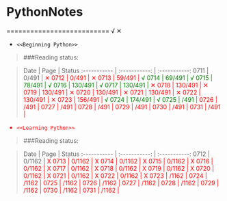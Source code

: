 # PythonNotes


==========================
 √  ✕

* `<<Beginning Python>>`



>###Reading status:

>Date         |  Page 			|   Status
:----------- | :-----------: 	| :-----------:
0711         | 0/491        	| <font color="red">✕<font>
0712         | 0/491        	| <font color="RED">✕<font>
0713         | 59/491        	| <font color="green">√<font>
0714         | 69/491        	| <font color="green">√<font>
0715         | 78/491        	| <font color="Green">√<font>
0716         | 130/491        	| <font color="green">√<font>
0717         | 130/491        	| <font color="RED">✕<font>
0718         | 130/491        	| <font color="RED">✕<font>
0719         | 130/491        	| <font color="RED">✕<font>
0720         | 130/491        	| <font color="RED">✕<font>
0721         | 130/491        	| <font color="RED">✕<font>
0722         | 130/491        	| <font color="RED">✕<font>
0723         | 156/491        	| <font color="Green">√<font>
0724         | 174/491        	| <font color="Green">√<font>
0725         | /491        	| <font color="RED"><font>
0726         | /491        	| <font color="RED"><font>
0727         | /491        	| <font color="RED"><font>
0728         | /491        	| <font color="RED"><font>
0729         | /491        	| <font color="RED"><font>
0730         | /491        	| <font color="RED"><font>
0731         | /491        | <font color="RED"><font>


* `<<Learning Python>>`

>###Reading status:

>Date         |  Page 			|   Status
:----------- | :-----------: 	| :-----------:
0712         | 0/1162        	| <font color="RED">X<font>
0713         | 0/1162        	| <font color="RED">X<font>
0714         | 0/1162        	| <font color="RED">X<font>
0715         | 0/1162        	| <font color="RED">X<font>
0716         | 0/1162        	| <font color="RED">X<font>
0717         | 0/1162        	| <font color="RED">X<font>
0718         | 0/1162        	| <font color="RED">X<font>
0719         | 0/1162        	| <font color="RED">X<font>
0720         | 0/1162        	| <font color="RED">X<font>
0721         | 0/1162        	| <font color="RED">X<font>
0722         | 0/1162        	| <font color="RED">X<font>
0723         | /1162        	| <font color="RED"><font>
0724         | /1162        	| <font color="RED"><font>
0725         | /1162        	| <font color="RED"><font>
0726         | /1162        	| <font color="RED"><font>
0727         | /1162        	| <font color="RED"><font>
0728         | /1162        	| <font color="RED"><font>
0729         | /1162        	| <font color="RED"><font>
0730         | /1162        	| <font color="RED"><font>
0731         | /1162           | <font color="RED"><font>
